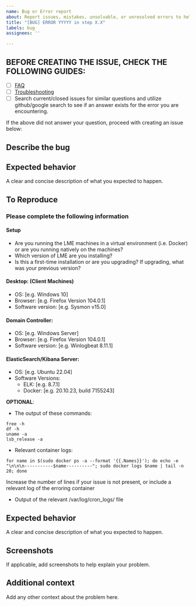 ```yaml
---
name: Bug or Error report
about: Report issues, mistakes, unsolvable, or unresolved errors to help improve the project
title: "[BUG] ERROR YYYYY in step X.X"
labels: bug
assignees: ''

---
```


## **BEFORE CREATING THE ISSUE, CHECK THE FOLLOWING GUIDES**: 
 - [ ] [FAQ](https://github.com/cisagov/LME/blob/main/docs/markdown/reference/faq.md)
 - [ ] [Troubleshooting](https://github.com/cisagov/LME/blob/main/docs/markdown/reference/troubleshooting.md)
 - [ ] Search current/closed issues for similar questions and utilize github/google search to see if an answer exists for the error you are encountering.

If the above did not answer your question, proceed with creating an issue below: 

## Describe the bug
<!-- A clear and concise description of what the software flaw you are experiencing looks like, or what the behavior is. -->

## Expected behavior
A clear and concise description of what you expected to happen.

## To Reproduce
<!-- Steps to reproduce the behavior. These should be clear enough that our team can understand your running environment, software/operating system versions, and anything else we might need to debug the issue.  -->  
<!-- Good examples can be found here: [Issue 1](https://github.com/cisagov/LME/issues/15) [Issue 2](https://github.com/cisagov/LME/issues/19).  --> 

### Please complete the following information

#### **Setup**
- Are you running the LME machines in a virtual environment (i.e. Docker) or are you running natively on the machines?
- Which version of LME are you installing?
- Is this a first-time installation or are you upgrading?  If upgrading, what was your previous version?

#### **Desktop:** (Client Machines)
- OS: [e.g. Windows 10]
- Browser: [e.g. Firefox Version 104.0.1]
- Software version: [e.g. Sysmon v15.0]

#### **Domain Controller:** 
- OS: [e.g. Windows Server]
- Browser: [e.g. Firefox Version 104.0.1]
- Software version: [e.g. Winlogbeat 8.11.1]
 
#### **ElasticSearch/Kibana Server:**
- OS: [e.g. Ubuntu 22.04]
- Software Versions:
  - ELK: [e.g. 8.7.1]
  - Docker: [e.g. 20.10.23, build 7155243]

**OPTIONAL**:
- The output of these commands: 
```
free -h
df -h 
uname -a 
lsb_release -a
```
- Relevant container logs: 
```
for name in $(sudo docker ps -a --format '{{.Names}}'); do echo -e "\n\n\n-----------$name----------"; sudo docker logs $name | tail -n 20; done
```
Increase the number of lines if your issue is not present, or include a relevant log of the erroring container
- Output of the relevant /var/log/cron_logs/ file

## Expected behavior
A clear and concise description of what you expected to happen.

## Screenshots
If applicable, add screenshots to help explain your problem.

## Additional context
Add any other context about the problem here.
